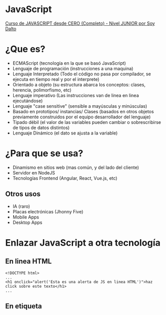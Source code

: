 # JavaScript
[Curso de JAVASCRIPT desde CERO (Completo) - Nivel JUNIOR por Soy Dalto](https://youtu.be/z95mZVUcJ-E?si=CQWAuznxkiIQ2JwP)
# ¿Que es?
- ECMAScript (tecnología en la que se basó JavaScript)
- Lenguaje de programación (instrucciones a una maquina)
- Lenguaje Interpretado (Todo el código no pasa por compilador, se ejecuta en tiempo real y por el interprete)
- Orientado a objeto (su estructura abarca los conceptos: clases, herencia, polimorfismo, etc)
- Lenguaje imperativo (Las instrucciones van de linea en linea ejecutándose)
- Lenguaje "case sensitive" (sensible a mayúsculas y minúsculas)
- Basado en prototipos/ instancias/ Clases (basados en otros objetos previamente construidos por el equipo desarrollador del lenguaje)
- Tipado débil (el valor de las variables pueden cambiar o sobrescribirse de tipos de datos distintos)
- Lenguaje Dinámico (el dato se ajusta a la variable)

# ¿Para que se usa?
- Dinamismo en sitios web (mas común, y del lado del cliente)
- Servidor en NodeJS
- Tecnologías Frontend (Angular, React, Vue.js, etc)
## Otros usos
- IA (raro)
- Placas electrónicas (Jhonny Five)
- Mobile Apps
- Desktop Apps

# Enlazar JavaScript a otra tecnología
## En linea HTML
```
<!DOCTYPE html>
...
<h1 onclick="alert('Esta es una alerta de JS en linea HTML')">haz click sobre este texto</h1>
...
```
## En etiqueta <Script>
```
<!DOCTYPE html>
...
<script type="text/javascript">
  alert('esta es una alerta usando etiqueta Script')
</script>
...
```

## En un archivo aparte codigo.js
index.html
```
<!DOCTYPE html>
...
<script src="codigo.js"></script>
...
```
codigo.js
```
alert('esta es una alerta usando etiqueta Script y un archivo JS')
```
## En un Require
```
```
# Variables
espacios que guardamos en memoria y que contienen un dato que puede cambiar
## Ejemplo
`recipiente` es la variable, `"agua"` es un tipo de dato de texto que esta adentro. Usando la función `alert()` mostramos en forma de alerta, lo que esta dentro de `recipiente`
```
recipiente = "agua";
alert(recipiente)
```

## Tipos de datos

### Cadena de texto
```
strg = "hola soy una cadena de texto"
strg = 'hola soy una cadena de texto'
strg = `hola soy una cadena de texto`
```
### Número
```
num = 1
num = 20
num = 3.5
num = 40000
...
```
### Booleano
```
bol = true
bol = 1
bol = false
bol = 0
```
### Especiales
donde la variable no esta definida o hay un error
- undefined
- null
- nan

## Formas de declarar variables

### var
Para variables publicas/globales
```
```
### let
Para variables dentro de un bloque
```
let numero;
numero = 31
alert(numero)
```
muestra el numero en forma de alerta
```
let numero = 31;
alert(numero)
```
otra forma de declaración y también muestra el numero en forma de alerta
```
let numero = 31;
numero = 10
alert(numero)
```
se modifica `numero` y muestra el nuevo valor
```
let numero;
alert(numero)
```
muestra el tipo de dato `undefined` porque `numero` no esta declarada/no tiene un valor
### const
Para variables que permanecen con su valor definido/no cambian
```
const saludo = "hola"
alert(saludo)
```
nos muestra una alerta con el valor la constante
```
const saludo = "hola"
saludo = "adios"
alert(saludo)
```
nos muestra un error, porque las variables que son declaradas como `const` no deben ni pueden cambiarse después de declararse


